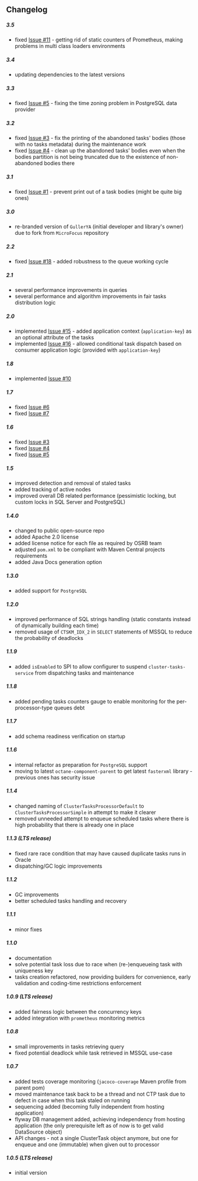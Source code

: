 ## Changelog

##### 3.5
- fixed [Issue #11](https://github.com/gullerya/cluster-tasks-service/issues/11) - getting rid of static counters of Prometheus, making problems in multi class loaders environments

##### 3.4
- updating dependencies to the latest versions

##### 3.3
- fixed [Issue #5](https://github.com/gullerya/cluster-tasks-service/issues/5) - fixing the time zoning problem in PostgreSQL data provider

##### 3.2
- fixed [Issue #3](https://github.com/gullerya/cluster-tasks-service/issues/3) - fix the printing of the abandoned tasks' bodies (those with no tasks metadata) during the maintenance work
- fixed [Issue #4](https://github.com/gullerya/cluster-tasks-service/issues/4) - clean up the abandoned tasks' bodies even when the bodies partition is not being truncated due to the existence of non-abandoned bodies there

##### 3.1
- fixed [Issue #1](https://github.com/gullerya/cluster-tasks-service/issues/1) - prevent print out of a task bodies (might be quite big ones)

##### 3.0
- re-branded version of `GullerYA` (initial developer and library's owner) due to fork from `MicroFocus` repository

##### 2.2
- fixed [Issue #18](https://github.com/MicroFocus/cluster-tasks-service/issues/18) - added robustness to the queue working cycle

##### 2.1
- several performance improvements in queries
- several performance and algorithm improvements in fair tasks distribution logic

##### 2.0
- implemented [Issue #15](https://github.com/MicroFocus/cluster-tasks-service/issues/15) - added application context (`application-key`) as an optional attribute of the tasks
- implemented [Issue #16](https://github.com/MicroFocus/cluster-tasks-service/issues/16) - allowed conditional task dispatch based on consumer application logic (provided with `application-key`)

##### 1.8
- implemented [Issue #10](https://github.com/MicroFocus/cluster-tasks-service/issues/10)

##### 1.7
- fixed [Issue #6](https://github.com/MicroFocus/cluster-tasks-service/issues/6)
- fixed [Issue #7](https://github.com/MicroFocus/cluster-tasks-service/issues/7)

##### 1.6
- fixed [Issue #3](https://github.com/MicroFocus/cluster-tasks-service/issues/3)
- fixed [Issue #4](https://github.com/MicroFocus/cluster-tasks-service/issues/4)
- fixed [Issue #5](https://github.com/MicroFocus/cluster-tasks-service/issues/5)

##### 1.5
- improved detection and removal of staled tasks
- added tracking of active nodes
- improved overall DB related performance (pessimistic locking, but custom locks in SQL Server and PostgreSQL)

##### 1.4.0
- changed to public open-source repo
- added Apache 2.0 license
- added license notice for each file as required by OSRB team
- adjusted `pom.xml` to be compliant with Maven Central projects requirements
- added Java Docs generation option

##### 1.3.0
- added support for `PostgreSQL`

##### 1.2.0
- improved performance of SQL strings handling (static constants instead of dynamically building each time)
- removed usage of `CTSKM_IDX_2` in `SELECT` statements of MSSQL to reduce the probability of deadlocks

##### 1.1.9
- added `isEnabled` to SPI to allow configurer to suspend `cluster-tasks-service` from dispatching tasks and maintenance

##### 1.1.8
- added pending tasks counters gauge to enable monitoring for the per-processor-type queues debt

##### 1.1.7
- add schema readiness verification on startup

##### 1.1.6
- internal refactor as preparation for `PostgreSQL` support
- moving to latest `octane-component-parent` to get latest `fasterxml` library - previous ones has security issue 

##### 1.1.4
- changed naming of `ClusterTasksProcessorDefault` to `ClusterTasksProcessorSimple` in attempt to make it clearer
- removed unneeded attempt to enqueue scheduled tasks where there is high probability that there is already one in place

##### 1.1.3 (LTS release)
- fixed rare race condition that may have caused duplicate tasks runs in Oracle
- dispatching/GC logic improvements

##### 1.1.2
- GC improvements
- better scheduled tasks handling and recovery

##### 1.1.1
- minor fixes

##### 1.1.0
- documentation
- solve potential task loss due to race when (re-)enqueueing task with uniqueness key
- tasks creation refactored, now providing builders for convenience, early validation and coding-time restrictions enforcement

##### 1.0.9 (LTS release)
- added fairness logic between the concurrency keys
- added integration with `prometheus` monitoring metrics

##### 1.0.8
- small improvements in tasks retrieving query
- fixed potential deadlock while task retrieved in MSSQL use-case

##### 1.0.7
- added tests coverage monitoring (`jacoco-coverage` Maven profile from parent pom)
- moved maintenance task back to be a thread and not CTP task due to defect in case when this task staled on running
- sequencing added (becoming fully independent from hosting application)
- flyway DB management added, achieving independency from hosting application (the only prerequisite left as of now is to get valid DataSource object)
- API changes - not a single ClusterTask object anymore, but one for enqueue and one (immutable) when given out to processor 

##### 1.0.5 (LTS release)
- initial version
